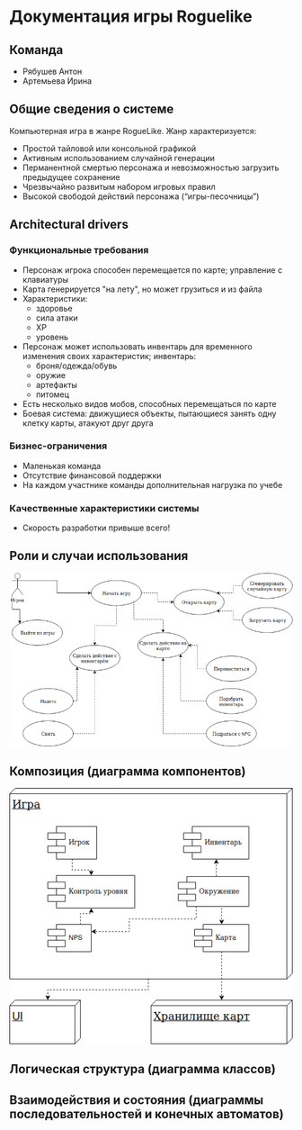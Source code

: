 # Документация игры Roguelike

## Команда
- Рябушев Антон
- Артемьева Ирина


## Общие сведения о системе
Компьютерная игра в жанре RogueLike.
Жанр характеризуется:
- Простой тайловой или консольной графикой
- Активным использованием случайной генерации
- Перманентной смертью персонажа и невозможностью загрузить предыдущее сохранение
- Чрезвычайно развитым набором игровых правил
- Высокой свободой действий персонажа (“игры-песочницы”)


## Architectural drivers

### Функциональные требования
- Персонаж игрока способен перемещается по карте; управление с клавиатуры
- Карта генерируется "на лету", но может грузиться и из файла
- Характеристики:
  - здоровье
  - сила атаки
  - XP
  - уровень
- Персонаж может использовать инвентарь для временного изменения своих характеристик; инвентарь:
  - броня/одежда/обувь
  - оружие
  - артефакты
  - питомец
- Есть несколько видов мобов, способных перемещаться по карте
- Боевая система: движущиеся объекты, пытающиеся занять одну клетку карты, атакуют друг друга

### Бизнес-ограничения
- Маленькая команда
- Отсутствие финансовой поддержки
- На каждом участнике команды дополнительная нагрузка по учебе

### Качественные характеристики системы
- Скорость разработки привыше всего!


## Роли и случаи использования
![useCaseDiagram](docs/useCaseDiagram.png)


## Композиция (диаграмма компонентов)
![componentDiagram](docs/componentDiagram.png)


## Логическая структура (диаграмма классов)


## Взаимодействия и состояния (диаграммы последовательностей и конечных автоматов)
